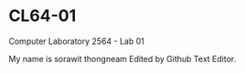 # CL64-01
Computer Laboratory 2564 - Lab 01

My name is sorawit thongneam
Edited by Github Text Editor.
